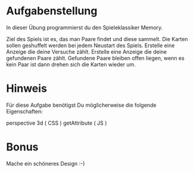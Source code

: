 # Aufgabenstellung

In dieser Übung programmierst du den Spieleklassiker Memory.

Ziel des Spiels ist es, das man Paare findet und diese sammelt.
Die Karten sollen geshuffelt werden bei jedem Neustart des Spiels.
Erstelle eine Anzeige die deine Versuche zählt.
Erstelle eine Anzeige die deine gefundenen Paare zählt.
Gefundene Paare bleiben offen liegen, wenn es kein Paar ist dann drehen sich die Karten wieder um.

# Hinweis

Für diese Aufgabe benötigst Du möglicherweise die folgende Eigenschaften:

perspective 3d ( CSS ) 
getAttribute ( JS ) 


# Bonus

Mache ein schöneres Design :-)

